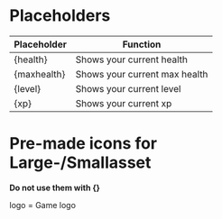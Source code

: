 # Placeholders
|Placeholder|Function|
|--|--|
|{health}|Shows your current health|
|{maxhealth}|Shows your current max health|
|{level}|Shows your current level|
|{xp}|Shows your current xp

# Pre-made icons for Large-/Smallasset
**Do not use them with {}**    

logo = Game logo